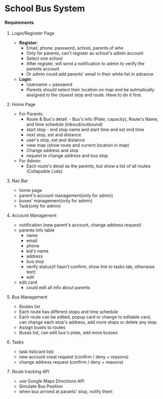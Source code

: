 # School Bus System

#### Requirements

1. Login/Regirster Page

    - **Register**:
        - Email, phone, password, school, parents of who
        - Only for parents, can't register as school's admin account
        - Select one school
        - After register, will send a notification to admin to verify the parents account
        - Or admin could add parents' email in their white list in advance
    - **Login**:
        - Username + password
        - Parents should select their location on map and be autmatically assigned to the closest stop and route. Have to do it first.

2. Home Page

    - For Parents:
        - Route & Bus's detail: - Bus's info (Plate, capacity), Route's Name, and time schedule (inboud/outbound)
        - start stop - end stop name and start time and est end time
        - next stop, est and distance
        - user's stop, est and distance
        - view map (show route and current location in map)
        - Change address and stop
        - request to change address and bus stop
    - For Admin:
        - Each route's detail as the parents, but show a list of all routes (Collapsible Lists)

3. Nav Bar

    - home page
    - parent's account management(only for admin)
    - buses' management(only for admin)
    - Task(only for admin)

4. Account Management

    - notification (new parent's account, change address request)
    - parents info table
        - name
        - email
        - phone
        - kid's name
        - address
        - bus stop
        - verify status(if hasn't confirm, show link to tasks tab, otherwise text)
        - edit
    - edit card
        - could edit all info about parents

5. Bus Management

    - Routes list
    - Each route has different stops and time schedule
    - Each route can be edited, popup card or change to editable card, can change each stop's address, add more stops or delete any stop.
    - Assign buses to routes
    - Buses list, can edit bus's plate, add more busses

6. Tasks

    - task list(card list)
    - new account creat request (confirm / deny + reasons)
    - change address request (confirm / deny + reasons)

7. Route tracking API
    - use Google Maps Directions API
    - Simulate Bus Position
    - when bus arrived at parants' stop, notify them
